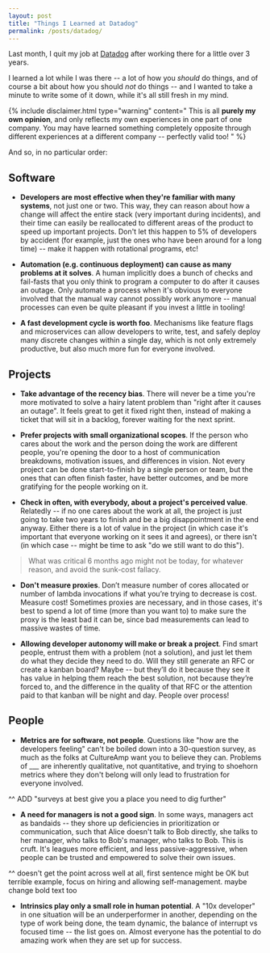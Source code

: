 ```yaml
---
layout: post
title: "Things I Learned at Datadog"
permalink: /posts/datadog/
---
```


Last month, I quit my job at [Datadog]() after working there for a little over 3 years.

I learned a lot while I was there -- a lot of how you _should_ do things, and of course a bit about how you should _not_ do things -- and I wanted to take a minute to write some of it down, while it's all still fresh in my mind.

{% include disclaimer.html type="warning" content="
This is all **purely my own opinion**, and only reflects my own experiences in one part of one company. You may have learned something completely opposite through different experiences at a different company  -- perfectly valid too!
" %}

And so, in no particular order:

## Software

* **Developers are most effective when they're familiar with many systems**, not just one or two. This way, they can reason about how a change will affect the entire stack (very important during incidents), and their time can easily be reallocated to different areas of the product to speed up important projects. Don't let this happen to 5% of developers by accident (for example, just the ones who have been around for a long time) -- make it happen with rotational programs, etc!

* **Automation (e.g. continuous deployment) can cause as many problems at it solves**. A human implicitly does a bunch of checks and fail-fasts that you only think to program a computer to do after it causes an outage. Only automate a process when it's obvious to everyone involved that the manual way cannot possibly work anymore -- manual processes can even be quite pleasant if you invest a little in tooling!

* **A fast development cycle is worth foo**. Mechanisms like feature flags and microservices can allow developers to write, test, and safely deploy many discrete changes within a single day, which is not only extremely productive, but also much more fun for everyone involved.

## Projects

* **Take advantage of the recency bias**. There will never be a time you're more motivated to solve a hairy latent problem than "right after it causes an outage". It feels great to get it fixed right then, instead of making a ticket that will sit in a backlog, forever waiting for the next sprint.

* **Prefer projects with small organizational scopes**. If the person who cares about the work and the person doing the work are different people, you're opening the door to a host of communication breakdowns, motivation issues, and differences in vision. Not every project can be done start-to-finish by a single person or team, but the ones that can often finish faster, have better outcomes, and be more gratifying for the people working on it.

* **Check in often, with everybody, about a project's perceived value**. Relatedly -- if no one cares about the work at all, the project is just going to take two years to finish and be a big disappointment in the end anyway. Either there is a lot of value in the project (in which case it's important that everyone working on it sees it and agrees), or there isn't (in which case -- might be time to ask "do we still want to do this").

> What was critical 6 months ago might not be today, for whatever reason, and avoid the sunk-cost fallacy.

* **Don't measure proxies**. Don’t measure number of cores allocated or number of lambda invocations if what you’re trying to decrease is cost. Measure cost! Sometimes proxies are necessary, and in those cases, it's best to spend a lot of time (more than you want to) to make sure the proxy is the least bad it can be, since bad measurements can lead to massive wastes of time.

* **Allowing developer autonomy will make or break a project**. Find smart people, entrust them with a problem (not a solution), and just let them do what they decide they need to do. Will they still generate an RFC or create a kanban board? Maybe -- but they’ll do it because they see it has value in helping them reach the best solution, not because they’re forced to, and the difference in the quality of that RFC or the attention paid to that kanban will be night and day. People over process!

## People

* **Metrics are for software, not people**. Questions like "how are the developers feeling" can't be boiled down into a 30-question survey, as much as the folks at CultureAmp want you to believe they can. Problems of ___ are inherently qualitative, not quantitative, and trying to shoehorn metrics where they don't belong will only lead to frustration for everyone involved.

^^ ADD "surveys at best give you a place you need to dig further"

* **A need for managers is not a good sign**. In some ways, managers act as bandaids -- they shore up deficiencies in prioritization or communication, such that Alice doesn't talk to Bob directly, she talks to her manager, who talks to Bob's manager, who talks to Bob. This is cruft. It's leagues more efficient, and less passive-aggressive, when people can be trusted and empowered to solve their own issues.

^^ doesn't get the point across well at all, first sentence might be OK but terrible example, focus on hiring and allowing self-management. maybe change bold text too

* **Intrinsics play only a small role in human potential**. A "10x developer" in one situation will be an underperformer in another, depending on the type of work being done, the team dynamic, the balance of interrupt vs focused time -- the list goes on. Almost everyone has the potential to do amazing work when they are set up for success.
